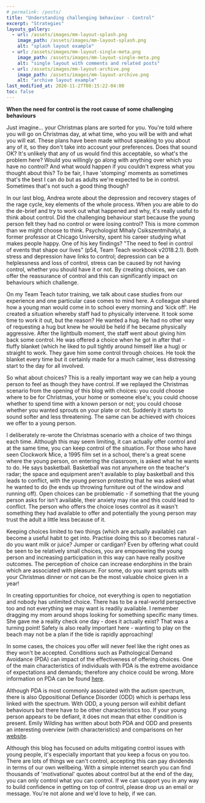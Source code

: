 ```yaml
---
# permalink: /posts/
title: "Understanding challenging behaviour - Control"
excerpt: "Strategies"
layouts_gallery:
  - url: /assets/images/mm-layout-splash.png
    image_path: /assets/images/mm-layout-splash.png
    alt: "splash layout example"
  - url: /assets/images/mm-layout-single-meta.png
    image_path: /assets/images/mm-layout-single-meta.png
    alt: "single layout with comments and related posts"
  - url: /assets/images/mm-layout-archive.png
    image_path: /assets/images/mm-layout-archive.png
    alt: "archive layout example"
last_modified_at: 2020-11-27T08:15:22-04:00
toc: false
---
```


**When the need for control is the root cause of some challenging behaviours**

Just imagine... your Christmas plans are sorted for you.  You're told where you will go on Christmas day, at what time, who you will be with and what you will eat.  These plans have been made without speaking to you about any of it, so they don't take into account your preferences.  Does that sound OK?  It's unlikely that any of us would find this acceptable, so what's the problem here?  Would you willingly go along with anything over which you have no control?  And what would happen if you couldn't express what you thought about this?  To be fair, I have 'stomping' moments as sometimes that's the best I can do but as adults we're expected to be in control.  Sometimes that's not such a good thing though?

 In our last blog, Andrea wrote about the depression and recovery stages of the rage cycle, key elements of the whole process.  When you are able to do the de-brief and try to work out what happened and why, it's really useful to think about control.  Did the challenging behaviour start because the young person felt they had no control or were losing control?  This is more common than we might choose to think.
Psychologist Mihaly Csikszentmihalyi, a former professor at Chicago University, spent his career studying what makes people happy.  One of his key findings?  "The need to feel in control of events that shape our lives" (p54, Team Teach workbook v2018.2.1).  Both stress and depression have links to control; depression can be a helplessness and loss of control, stress can be caused by not having control, whether you should have it or not.  By creating choices, we can offer the reassurance of control and this can significantly impact on behaviours which challenge.

On my Team Teach tutor training, we talk about case studies from our experience and one particular case comes to mind here.  A colleague shared how a young man would come in to school every morning and 'kick off'.  He created a situation whereby staff had to physically intervene.  It took some time to work it out, but the reason?  He wanted a hug.  He had no other way of requesting a hug but knew he would be held if he became physically aggressive.  After the lightbulb moment, the staff went about giving him back some control.  He was offered a choice when he got in after that - fluffy blanket (which he liked to pull tightly around himself like a hug) or straight to work.  They gave him some control through choices.  He took the blanket every time but it certainly made for a much calmer, less distressing start to the day for all involved.

So what about choices?  This is a really important way we can help a young person to feel as though they have control.  If we replayed the Christmas scenario from the opening of this blog with choices:  you could choose where to be for Christmas, your home or someone else's; you could choose whether to spend time with a known person or not; you could choose whether you wanted sprouts on your plate or not.  Suddenly it starts to sound softer and less threatening.  The same can be achieved with choices we offer to a young person.

I deliberately re-wrote the Christmas scenario with a choice of two things each time.  Although this may seem limiting, it can actually offer control and at the same time, you can keep control of the situation.  For those who have seen Clockwork Mice, a 1995 film set in a school, there's a great scene where the young person, on entering the classroom, is asked what he wants to do.  He says basketball.  Basketball was not anywhere on the teacher's radar; the space and equipment aren't available to play basketball and this leads to conflict, with the young person protesting that he was asked what he wanted to do (he ends up throwing furniture out of the window and running off).  Open choices can be problematic - if something that the young person asks for isn't available, their anxiety may rise and this could lead to conflict.  The person who offers the choice loses control as it wasn't something they had available to offer and potentially the young person may trust the adult a little less because of it.


Keeping choices limited to two things (which are actually available) can become a useful habit to get into.  Practise doing this so it becomes natural - do you want milk or juice?  Jumper or cardigan?  Even by offering what could be seen to be relatively small choices, you are empowering the young person and increasing participation in this way can have really positive outcomes.  The perception of choice can increase endorphins in the brain which are associated with pleasure.  For some, do you want sprouts with your Christmas dinner or not can be the most valuable choice given in a year!

In creating opportunities for choice, not everything is open to negotiation and nobody has unlimited choice.  There has to be a real-world perspective too and not everything we may want is readily available.  I remember dragging my mom around shops looking for something specific many times.  She gave me a reality check one day - does it actually exist?  That was a turning point!  Safety is also really important here - wanting to play on the beach may not be a plan if the tide is rapidly approaching!

In some cases, the choices you offer will never feel like the right ones as they won't be accepted.  Conditions such as Pathological Demand Avoidance (PDA) can impact of the effectiveness of offering choices.  One of the main characteristics of individuals with PDA is the extreme avoidance of expectations and demands; therefore any choice could be wrong.  More information on PDA can be found [here](https://www.autism.org.uk/advice-and-guidance/topics/diagnosis/pda).  

Although PDA is most commonly associated with the autism spectrum, there is also Oppositional Defiance Disorder (ODD) which is perhaps less linked with the spectrum.  With ODD, a young person will exhibit defiant behaviours but there have to be other characteristics too.  If your young person appears to be defiant, it does not mean that either condition is present.  Emily Wilding has written about both PDA and ODD and presents an interesting overview (with characteristics) and comparisons on her [website](https://emilywilding.com/the-difference-between-odd-and-pda/).
 

Although this blog has focused on adults mitigating control issues with young people, it's especially important that you keep a focus on you too.  There are lots of things we can't control, accepting this can pay dividends in terms of our own wellbeing.  With a simple internet search you can find thousands of 'motivational' quotes about control but at the end of the day, you can only control what you can control.  If we can support you in any way to build confidence in getting on top of control, please drop us an email or message.  You're not alone and we'd love to help, if we can.


